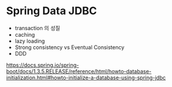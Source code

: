 # Spring Data JDBC

- transaction 의 성질
- caching
- lazy loading
- Strong consistency vs Eventual Consistency
- DDD


https://docs.spring.io/spring-boot/docs/1.3.5.RELEASE/reference/html/howto-database-initialization.html#howto-initialize-a-database-using-spring-jdbc
